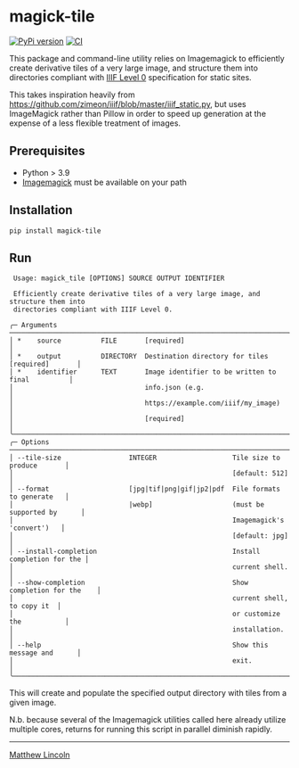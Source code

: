 # magick-tile

[![PyPi version](https://img.shields.io/pypi/v/magick-tile.svg)](https://pypi.org/project/magick-tile/)
[![CI](https://github.com/mdlincoln/magick_tile/actions/workflows/ci.yml/badge.svg)](https://github.com/mdlincoln/magick_tile/actions/workflows/ci.yml)

This package and command-line utility relies on Imagemagick to efficiently create derivative tiles of a very large image, and structure them into directories compliant with [IIIF Level 0](https://iiif.io/api/image/3.0/compliance/#5-level-0-compliance) specification for static sites.

This takes inspiration heavily from https://github.com/zimeon/iiif/blob/master/iiif_static.py, but uses ImageMagick rather than Pillow in order to speed up generation at the expense of a less flexible treatment of images.

## Prerequisites

- Python > 3.9
- [Imagemagick](https://imagemagick.org/index.php) must be available on your path

## Installation

```
pip install magick-tile
```

## Run

```
 Usage: magick_tile [OPTIONS] SOURCE OUTPUT IDENTIFIER

 Efficiently create derivative tiles of a very large image, and structure them into
 directories compliant with IIIF Level 0.

╭─ Arguments ──────────────────────────────────────────────────────────────────────╮
│ *    source          FILE       [required]                                       │
│ *    output          DIRECTORY  Destination directory for tiles [required]       │
│ *    identifier      TEXT       Image identifier to be written to final          │
│                                 info.json (e.g.                                  │
│                                 https://example.com/iiif/my_image)               │
│                                 [required]                                       │
╰──────────────────────────────────────────────────────────────────────────────────╯
╭─ Options ────────────────────────────────────────────────────────────────────────╮
│ --tile-size                 INTEGER                   Tile size to produce       │
│                                                       [default: 512]             │
│ --format                    [jpg|tif|png|gif|jp2|pdf  File formats to generate   │
│                             |webp]                    (must be supported by      │
│                                                       Imagemagick's 'convert')   │
│                                                       [default: jpg]             │
│ --install-completion                                  Install completion for the │
│                                                       current shell.             │
│ --show-completion                                     Show completion for the    │
│                                                       current shell, to copy it  │
│                                                       or customize the           │
│                                                       installation.              │
│ --help                                                Show this message and      │
│                                                       exit.                      │
╰──────────────────────────────────────────────────────────────────────────────────╯

```

This will create and populate the specified output directory with tiles from a given image.

N.b. because several of the Imagemagick utilities called here already utilize multiple cores, returns for running this script in parallel diminish rapidly.

---
[Matthew Lincoln](https://matthewlincoln.net)
